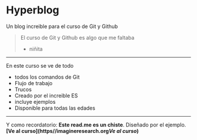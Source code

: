 # Hyperblog
Un blog increible para el curso de Git y Github
>El curso de Git y Github es algo que me faltaba
> - niñita

------------
En este curso se ve de todo
* todos los comandos de Git
* Flujo de trabajo
* Trucos
* Creado por el increible ES
* incluye ejemplos
* Disponible para todas las edades
------------
Y como recordatorio: **Este read.me es un chiste**. Diseñado por el ejemplo. **[Ve al curso](https//imagineresearch.org*Ve al curso*)**